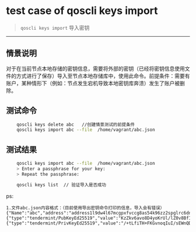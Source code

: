 # test case of qoscli keys import

> `qoscli keys import` 导入密钥

---

## 情景说明

对于在当前节点本地存储的密钥信息，需要将外部的密钥（已经将密钥信息使用文件的方式进行了保存）导入至节点本地存储库中，使用此命令。前提条件：需要有账户，某种情形下（例如：节点发生宕机导致本地密钥库奔溃）发生了账户被删除。

## 测试命令

```bash
    qoscli keys delete abc   //创建情景测试的前提条件
    qoscli keys import abc --file  /home/vagrant/abc.json
```

## 测试结果
```bash
    qoscli keys import abc --file  /home/vagrant/abc.json
    > Enter a passphrase for your key:
    > Repeat the passphrase:

    qoscli keys list  // 验证导入是否成功
```

ps:

    1.文件abc.json内容格式：（目前使用导出密钥命令打印的信息，导入会有错误）
    {"Name":"abc","address":"address1l9dw4l67mcgpxfvccg8as54k96zz2spglrc6dn","pubkey":{"type":"tendermint/PubKeyEd25519","value":"KzZkv6avo8D4yoKrUl/lZ0v8BfIwDNfmKfjENLEzh1E="},"privkey":{"type":"tendermint/PrivKeyEd25519","value":"/+tLfiTH+FKGvnoqIuI/sEWnQDtmh7+z84Ni4aY942MrNmS/pq+jwPjKgqtSX+VnS/wF8jAM1+Yp+MQ0sTOHUQ=="}}
